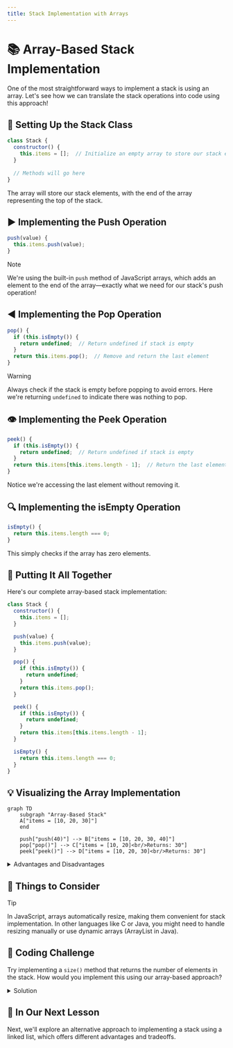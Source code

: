 ```yaml
---
title: Stack Implementation with Arrays
---
```


# 📚 Array-Based Stack Implementation

One of the most straightforward ways to implement a stack is using an array. Let's see how we can translate the stack operations into code using this approach!

## 🧰 Setting Up the Stack Class

```javascript
class Stack {
  constructor() {
    this.items = [];  // Initialize an empty array to store our stack elements
  }
  
  // Methods will go here
}
```

The array will store our stack elements, with the end of the array representing the top of the stack.

## ▶️ Implementing the Push Operation

```javascript
push(value) {
  this.items.push(value);
}
```

> [!NOTE]
> We're using the built-in `push` method of JavaScript arrays, which adds an element to the end of the array—exactly what we need for our stack's push operation!

## ◀️ Implementing the Pop Operation

```javascript
pop() {
  if (this.isEmpty()) {
    return undefined;  // Return undefined if stack is empty
  }
  return this.items.pop();  // Remove and return the last element
}
```

> [!WARNING]
> Always check if the stack is empty before popping to avoid errors. Here we're returning `undefined` to indicate there was nothing to pop.

## 👁️ Implementing the Peek Operation

```javascript
peek() {
  if (this.isEmpty()) {
    return undefined;  // Return undefined if stack is empty
  }
  return this.items[this.items.length - 1];  // Return the last element
}
```

Notice we're accessing the last element without removing it.

## 🔍 Implementing the isEmpty Operation

```javascript
isEmpty() {
  return this.items.length === 0;
}
```

This simply checks if the array has zero elements.

## 🔄 Putting It All Together

Here's our complete array-based stack implementation:

```javascript
class Stack {
  constructor() {
    this.items = [];
  }

  push(value) {
    this.items.push(value);
  }

  pop() {
    if (this.isEmpty()) {
      return undefined;
    }
    return this.items.pop();
  }

  peek() {
    if (this.isEmpty()) {
      return undefined;
    }
    return this.items[this.items.length - 1];
  }

  isEmpty() {
    return this.items.length === 0;
  }
}
```

## 💡 Visualizing the Array Implementation

```mermaid
graph TD
    subgraph "Array-Based Stack"
    A["items = [10, 20, 30]"]
    end
    
    push["push(40)"] --> B["items = [10, 20, 30, 40]"]
    pop["pop()"] --> C["items = [10, 20]<br/>Returns: 30"]
    peek["peek()"] --> D["items = [10, 20, 30]<br/>Returns: 30"]
```

<details>
<summary>Advantages and Disadvantages</summary>

### Advantages of Array Implementation ✅
- Simple and easy to implement
- Memory efficient for a fixed-size stack
- Fast access to the top element
- Typically has better memory locality and cache performance

### Disadvantages of Array Implementation ❌
- May need resizing if implemented with a fixed-size array
- Less flexible for dynamic memory allocation
- Could waste memory if allocated size is much larger than needed

</details>

## 🤔 Things to Consider

> [!TIP]
> In JavaScript, arrays automatically resize, making them convenient for stack implementation. In other languages like C or Java, you might need to handle resizing manually or use dynamic arrays (ArrayList in Java).

## 💪 Coding Challenge

Try implementing a `size()` method that returns the number of elements in the stack. How would you implement this using our array-based approach?

<details>
<summary>Solution</summary>

```javascript
size() {
  return this.items.length;
}
```

This is straightforward because the array already tracks its size!
</details>

## 🔄 In Our Next Lesson

Next, we'll explore an alternative approach to implementing a stack using a linked list, which offers different advantages and tradeoffs. 